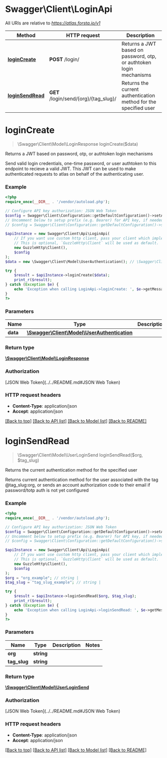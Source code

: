 # Swagger\Client\LoginApi

All URIs are relative to *https://atlas.forsta.io/v1*

Method | HTTP request | Description
------------- | ------------- | -------------
[**loginCreate**](LoginApi.md#loginCreate) | **POST** /login/ | Returns a JWT based on password, otp, or authtoken login mechanisms
[**loginSendRead**](LoginApi.md#loginSendRead) | **GET** /login/send/{org}/{tag_slug}/ | Returns the current authentication method for the specified user


# **loginCreate**
> \Swagger\Client\Model\LoginResponse loginCreate($data)

Returns a JWT based on password, otp, or authtoken login mechanisms

Send valid login credentials, one-time password, or user authtoken to this endpoint to recieve a valid JWT. This JWT can be used to make authenticated requests to atlas on behalf of the authenticating user.

### Example
```php
<?php
require_once(__DIR__ . '/vendor/autoload.php');

// Configure API key authorization: JSON Web Token
$config = Swagger\Client\Configuration::getDefaultConfiguration()->setApiKey('Authorization', 'YOUR_API_KEY');
// Uncomment below to setup prefix (e.g. Bearer) for API key, if needed
// $config = Swagger\Client\Configuration::getDefaultConfiguration()->setApiKeyPrefix('Authorization', 'Bearer');

$apiInstance = new Swagger\Client\Api\LoginApi(
    // If you want use custom http client, pass your client which implements `GuzzleHttp\ClientInterface`.
    // This is optional, `GuzzleHttp\Client` will be used as default.
    new GuzzleHttp\Client(),
    $config
);
$data = new \Swagger\Client\Model\UserAuthentication(); // \Swagger\Client\Model\UserAuthentication | 

try {
    $result = $apiInstance->loginCreate($data);
    print_r($result);
} catch (Exception $e) {
    echo 'Exception when calling LoginApi->loginCreate: ', $e->getMessage(), PHP_EOL;
}
?>
```

### Parameters

Name | Type | Description  | Notes
------------- | ------------- | ------------- | -------------
 **data** | [**\Swagger\Client\Model\UserAuthentication**](../Model/UserAuthentication.md)|  |

### Return type

[**\Swagger\Client\Model\LoginResponse**](../Model/LoginResponse.md)

### Authorization

[JSON Web Token](../../README.md#JSON Web Token)

### HTTP request headers

 - **Content-Type**: application/json
 - **Accept**: application/json

[[Back to top]](#) [[Back to API list]](../../README.md#documentation-for-api-endpoints) [[Back to Model list]](../../README.md#documentation-for-models) [[Back to README]](../../README.md)

# **loginSendRead**
> \Swagger\Client\Model\UserLoginSend loginSendRead($org, $tag_slug)

Returns the current authentication method for the specified user

Returns current authentication method for the user associated with the tag @tag_slug:org, or sends an account authorization code to their email if password/totp auth is not yet configured

### Example
```php
<?php
require_once(__DIR__ . '/vendor/autoload.php');

// Configure API key authorization: JSON Web Token
$config = Swagger\Client\Configuration::getDefaultConfiguration()->setApiKey('Authorization', 'YOUR_API_KEY');
// Uncomment below to setup prefix (e.g. Bearer) for API key, if needed
// $config = Swagger\Client\Configuration::getDefaultConfiguration()->setApiKeyPrefix('Authorization', 'Bearer');

$apiInstance = new Swagger\Client\Api\LoginApi(
    // If you want use custom http client, pass your client which implements `GuzzleHttp\ClientInterface`.
    // This is optional, `GuzzleHttp\Client` will be used as default.
    new GuzzleHttp\Client(),
    $config
);
$org = "org_example"; // string | 
$tag_slug = "tag_slug_example"; // string | 

try {
    $result = $apiInstance->loginSendRead($org, $tag_slug);
    print_r($result);
} catch (Exception $e) {
    echo 'Exception when calling LoginApi->loginSendRead: ', $e->getMessage(), PHP_EOL;
}
?>
```

### Parameters

Name | Type | Description  | Notes
------------- | ------------- | ------------- | -------------
 **org** | **string**|  |
 **tag_slug** | **string**|  |

### Return type

[**\Swagger\Client\Model\UserLoginSend**](../Model/UserLoginSend.md)

### Authorization

[JSON Web Token](../../README.md#JSON Web Token)

### HTTP request headers

 - **Content-Type**: application/json
 - **Accept**: application/json

[[Back to top]](#) [[Back to API list]](../../README.md#documentation-for-api-endpoints) [[Back to Model list]](../../README.md#documentation-for-models) [[Back to README]](../../README.md)

